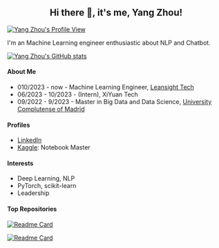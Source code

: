 <h2 align="center"> Hi there 👋, it's me, Yang Zhou!</h2>

[![Yang Zhou's Profile View](https://komarev.com/ghpvc/?username=zerolovesea&color=blue)](https://github.com/zerolovesea/github-readme-stats)

I'm an Machine Learning engineer enthusiastic about NLP and Chatbot.

[![Yang Zhou's GitHub stats](https://github-readme-stats.vercel.app/api?username=zerolovesea&count_private=true&show_icons=true&theme=transparent)](https://github.com/zerolovesea/github-readme-stats)

#### About Me
* 010/2023 - now - Machine Learning Engineer, [Leansight Tech](https://www.leansight.cn/)
* 06/2023 - 10/2023 - (Intern), XiYuan Tech
* 09/2022 - 9/2023 - Master in Big Data and Data Science, [University Complutense of Madrid](https://ucm.es)

#### Profiles

* [LinkedIn](https://www.linkedin.com/in/zyaztec/)
* [Kaggle](https://www.kaggle.com/yaaangzhou): Notebook Master

#### Interests

* Deep Learning, NLP
* PyTorch, scikit-learn
* Leadership

#### Top Repositories

[![Readme Card](https://github-readme-stats.vercel.app/api/pin/?username=zerolovesea&repo=Kaggle_Competitions)](https://github.com/zerolovesea/Kaggle_Competitions)

[![Readme Card](https://github-readme-stats.vercel.app/api/pin/?username=zerolovesea&repo=Computer_Vision_Clasification_Backbones)](https://github.com/zerolovesea/Computer_Vision_Clasification_Backbones)
